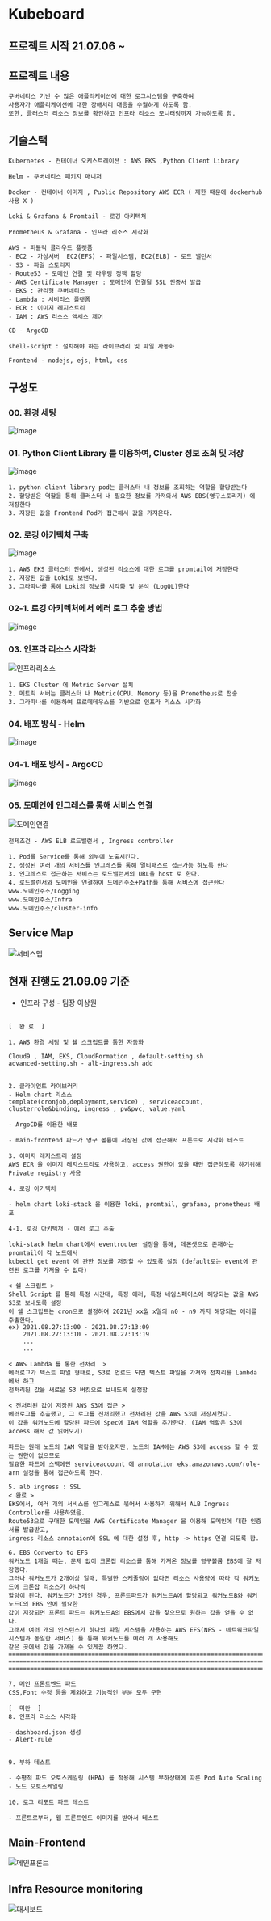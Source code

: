 # Kubeboard

## 프로젝트 시작 21.07.06 ~ 

## 프로젝트 내용
```
쿠버네티스 기반 수 많은 애플리케이션에 대한 로그시스템을 구축하여 
사용자가 애플리케이션에 대한 장애처리 대응을 수월하게 하도록 함.
또한, 클러스터 리소스 정보를 확인하고 인프라 리소스 모니터링까지 가능하도록 함.
```

## 기술스택
```
Kubernetes - 컨테이너 오케스트레이션 : AWS EKS ,Python Client Library

Helm - 쿠버네티스 패키지 매니저

Docker - 컨테이너 이미지 , Public Repository AWS ECR ( 제한 때문에 dockerhub 사용 X ) 

Loki & Grafana & Promtail - 로깅 아키텍처 

Prometheus & Grafana - 인프라 리소스 시각화

AWS - 퍼블릭 클라우드 플랫폼
- EC2 - 가상서버  EC2(EFS) - 파일시스템, EC2(ELB) - 로드 밸런서
- S3 - 파일 스토리지
- Route53 - 도메인 연결 및 라우팅 정책 할당 
- AWS Certificate Manager : 도메인에 연결될 SSL 인증서 발급 
- EKS : 관리형 쿠버네티스
- Lambda : 서비리스 플랫폼
- ECR : 이미지 레지스트리 
- IAM : AWS 리소스 액세스 제어 

CD - ArgoCD

shell-script : 설치해야 하는 라이브러리 및 파일 자동화

Frontend - nodejs, ejs, html, css 
```

## 구성도
### 00. 환경 세팅
![image](https://user-images.githubusercontent.com/50174803/131027510-a4ef3502-0a4f-4bc3-8130-1ceadb8af5d4.png)

### 01. Python Client Library 를 이용하여, Cluster 정보 조회 및 저장
![image](https://user-images.githubusercontent.com/50174803/131027555-c3272426-c3cc-447d-b767-6ce452d470b0.png)

```
1. python client library pod는 클러스터 내 정보를 조회하는 역할을 할당받는다
2. 할당받은 역할을 통해 클러스터 내 필요한 정보를 가져와서 AWS EBS(영구스토리지) 에 저장한다
3. 저장된 값을 Frontend Pod가 접근해서 값을 가져온다. 
```

### 02. 로깅 아키텍처 구축
![image](https://user-images.githubusercontent.com/50174803/131027638-bf8b61cf-7873-420f-8c51-e46214350a47.png)

```
1. AWS EKS 클러스터 안에서, 생성된 리소스에 대한 로그를 promtail에 저장한다
2. 저장된 값을 Loki로 보낸다. 
3. 그라파나를 통해 Loki의 정보를 시각화 및 분석 (LogQL)한다
```
### 02-1. 로깅 아키텍처에서 에러 로그 추출 방법
![image](https://user-images.githubusercontent.com/50174803/131027691-f19cb1c4-5f97-4a65-b15c-0f070bb4a83f.png)

### 03. 인프라 리소스 시각화
![인프라리소스](https://user-images.githubusercontent.com/50174803/126032478-0cb45a3a-2fa0-4485-935e-899693f5be53.png)

```
1. EKS Cluster 에 Metric Server 설치
2. 메트릭 서버는 클러스터 내 Metric(CPU. Memory 등)을 Prometheus로 전송
3. 그라파나를 이용하여 프로메테우스를 기반으로 인프라 리소스 시각화
```

### 04. 배포 방식 - Helm
![image](https://user-images.githubusercontent.com/50174803/131027790-268c5cad-98f1-4f75-a5d1-a7e861271d2b.png)

### 04-1. 배포 방식 - ArgoCD
![image](https://user-images.githubusercontent.com/50174803/131027827-5e148763-ab8f-43b7-b060-83554a28a062.png)

### 05. 도메인에 인그레스를 통해 서비스 연결
![도메인연결](https://user-images.githubusercontent.com/50174803/126032573-0a266b9b-9a10-491c-8830-825201fbe1a3.png)

```
전제조건 - AWS ELB 로드밸런서 , Ingress controller

1. Pod를 Service를 통해 외부에 노출시킨다.
2. 생성된 여러 개의 서비스를 인그레스를 통해 멀티패스로 접근가능 하도록 한다
3. 인그레스로 접근하는 서비스는 로드밸런서의 URL을 host 로 한다. 
4. 로드밸런서와 도메인을 연결하여 도메인주소+Path를 통해 서비스에 접근한다
www.도메인주소/Logging
www.도메인주소/Infra
www.도메인주소/cluster-info 
```

## Service Map
![서비스맵](https://user-images.githubusercontent.com/50174803/129410469-4cc9bbb2-eb4c-4190-86fd-39a972879d59.jpg)

## 현재 진행도 21.09.09 기준

* 인프라 구성 - 팀장 이상원 
```

[  완 료  ]

1. AWS 환경 세팅 및 쉘 스크립트를 통한 자동화

Cloud9 , IAM, EKS, CloudFormation , default-setting.sh
advanced-setting.sh - alb-ingress.sh add


2. 클라이언트 라이브러리
- Helm chart 리소스 
template(cronjob,deployment,service) , serviceaccount, clusterrole&binding, ingress , pv&pvc, value.yaml

- ArgoCD를 이용한 배포 

- main-frontend 파드가 영구 볼륨에 저장된 값에 접근해서 프론트로 시각화 테스트 

3. 이미지 레지스트리 설정
AWS ECR 을 이미지 레지스트리로 사용하고, access 권한이 있을 때만 접근하도록 하기위해 Private registry 사용 

4. 로깅 아키텍처

- helm chart loki-stack 을 이용한 loki, promtail, grafana, prometheus 배포 

4-1. 로깅 아키텍처 - 에러 로그 추출

loki-stack helm chart에서 eventrouter 설정을 통해, 데몬셋으로 존재하는 promtail이 각 노드에서 
kubectl get event 에 관한 정보를 저장할 수 있도록 설정 (default로는 event에 관련된 로그를 가져올 수 없다)

< 쉘 스크립트 >
Shell Script 를 통해 특정 시간대, 특정 에러, 특정 네임스페이스에 해당되는 값을 AWS S3로 보내도록 설정
이 쉘 스크립트는 cron으로 설정하여 2021년 xx월 x일의 n0 - n9 까지 해당되는 에러를 추출한다.
ex) 2021.08.27:13:00 - 2021.08.27:13:09
    2021.08.27:13:10 - 2021.08.27:13:19
    ...
    ...

< AWS Lambda 를 통한 전처리  >
에러로그가 텍스트 파일 형태로, S3로 업로드 되면 텍스트 파일을 가져와 전처리를 Lambda 에서 하고
전처리된 값을 새로운 S3 버킷으로 보내도록 설정함

< 전처리된 값이 저장된 AWS S3에 접근 >
에러로그를 추출했고, 그 로그를 전처리했고 전처리된 값을 AWS S3에 저장시켰다.
이 값을 워커노드에 할당된 파드에 Spec에 IAM 역할을 추가한다. (IAM 역할은 S3에 access 해서 값 읽어오기)

파드는 원래 노드의 IAM 역할을 받아오지만, 노드의 IAM에는 AWS S3에 access 할 수 있는 권한이 없으므로
필요한 파드에 스펙에만 serviceaccount 에 annotation eks.amazonaws.com/role-arn 설정을 통해 접근하도록 한다.

5. alb ingress : SSL
< 완료 >
EKS에서, 여러 개의 서비스를 인그레스로 묶어서 사용하기 위해서 ALB Ingress Controller를 사용하였음.
Route53으로 구매한 도메인을 AWS Certificate Manager 을 이용해 도메인에 대한 인증서를 발급받고,
ingress 리소스 annotaion에 SSL 에 대한 설정 후, http -> https 연결 되도록 함. 

6. EBS Converto to EFS 
워커노드 1개일 때는, 문제 없이 크론잡 리소스를 통해 가져온 정보를 영구볼륨 EBS에 잘 저장했다.
그러나 워커노드가 2개이상 일때, 특별한 스케줄링이 없다면 리소스 사용량에 따라 각 워커노드에 크론잡 리소스가 하나씩
할당이 된다. 워커노드가 3개인 경우, 프론트파드가 워커노드A에 할당되고 워커노드B와 워커노드C의 EBS 안에 필요한
값이 저장되면 프론트 파드는 워커노드A의 EBS에서 값을 찾으므로 원하는 값을 얻을 수 없다.
그래서 여러 개의 인스턴스가 하나의 파일 시스템을 사용하는 AWS EFS(NFS - 네트워크파일시스템과 동일한 서비스) 를 통해 워커노드를 여러 개 사용해도
같은 곳에서 값을 가져올 수 있게끔 하였다. 
================================================================================================================
================================================================================================================
================================================================================================================

7. 메인 프론트엔드 파드
CSS,Font 수정 등을 제외하고 기능적인 부분 모두 구현

[  미완  ]
8. 인프라 리소스 시각화

- dashboard.json 생성
- Alert-rule 


9. 부하 테스트

- 수평적 파드 오토스케일링 (HPA) 를 적용해 시스템 부하상태에 따른 Pod Auto Scaling
- 노드 오토스케일링

10. 로그 리포트 파드 테스트

- 프론트로부터, 웹 프론트엔드 이미지를 받아서 테스트 

```
## Main-Frontend 
![메인프론트](https://user-images.githubusercontent.com/50174803/132130876-91ea9f9e-4c9c-4a4c-b107-d23d570efb1d.jpg)

## Infra Resource monitoring
![대시보드](https://user-images.githubusercontent.com/50174803/132130890-126bf251-f5f6-496d-b681-7c75c973d3af.jpg)

